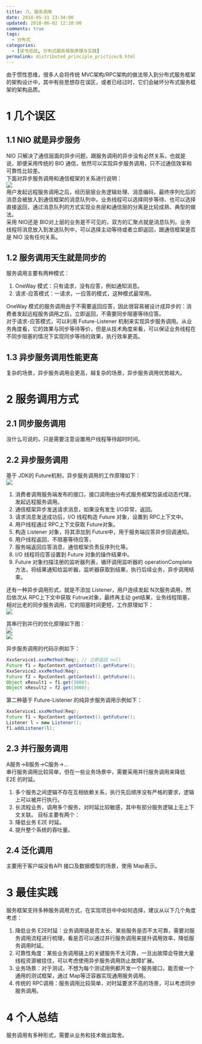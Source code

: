 ```yaml
---
title: 八、服务调用
date: 2018-05-31 23:34:00
updated: 2018-06-02 12:10:00
comments: true
tags:
  - 分布式
categories: 
  - [读书总结, 分布式服务框架原理与实践]
permalink: distributed_principle_prictice/8.html    
---
```


由于惯性思维，很多人会将传统 MVC架构/RPC架构的做法带入到分布式服务框架的架构设计中，其中有些思想存在误区，或者已经过时，它们会破坏分布式服务框架的架构品质。

# 1 几个误区

## 1.1 NIO 就是异步服务

NIO 只解决了通信层面的异步问题，跟服务调用的异步没有必然关系，也就是说，即便采用传统的 BIO 通信，依然可以实现异步服务调用，只不过通信效率和可靠性比较差。  
下面对异步服务调用和通信框架的关系进行说明：  
![][1]  
用户发起远程服务调用之后，经历层层业务逻辑处理、消息编码，最终序列化后的消息会被放入到通信框架的消息队列中。业务线程可以选择同步等待、也可以选择直接返回，通过消息队列的方式实现业务层和通信层的分离是比较成熟、典型的做法。  
采用 NIO还是 BIO对上层的业务是不可见的，双方的汇聚点就是消息队列。业务线程将消息放入到发送队列中，可以选择主动等待或者立即返回，跟通信框架是否是 NIO 没有任何关系。

## 1.2 服务调用天生就是同步的

服务调用主要有两种模式：
1. OneWay 模式：只有请求，没有应答，例如通知消息。
2. 请求-应答模式：一请求，一应答的模式，这种模式最常用。
  
OneWay 模式的服务调用由于不需要返回应答，因此很容易被设计成异步的：消费者发起远程服务调用之后，立即返回，不需要同步阻塞等待应答。  
对于请求-应答模式，可以利用 Future-Listener 机制来实现异步服务调用。从业务角度看，它的效果与同步等待等价，但是从技术角度来看，可以保证业务线程在不同步阻塞的情况下实现同步等待的效果，执行效率更高。

## 1.3 异步服务调用性能更高

复杂的场景，异步服务调用会更高，越复杂的场景，异步服务调用优势越大。

# 2 服务调用方式

## 2.1 同步服务调用

没什么可说的，只是需要注意设置用户线程等待超时时间。

## 2.2 异步服务调用

基于 JDK的 Future机制，异步服务调用的工作原理如下：  
![][2]  
1. 消费者调用服务端发布的接口，接口调用由分布式服务框架包装成动态代理，发起远程服务调用。
2. 通信框架异步发送请求消息，如果没有发生 I/O异常，返回。
3. 请求消息发送成功后，I/O 线程构造 Future 对象，设置到 RPC上下文中。
4. 用户线程通过 RPC上下文获取 Future对象。
5. 构造 Listener 对象，将其添加到 Future中，用于服务端应答异步回调通知。
6. 用户线程返回，不阻塞等待应答，
7. 服务端返回应答消息，通信框架负责反序列化等。
8. I/O 线程将应答设置到 Future 对象的操作结果中。
9. Future 对象扫描注册的监听器列表，循环调用监听器的 operationComplete方法，将结果通知给监听器，监听器获取到结果，执行后续业务，异步调用结束。
  
还有一种异步调用形式，就是不添加 Listener，用户连续发起 N次服务调用，然后依次从 RPC上下文中获取 Futrue对象，最终再主动 get结果，业务线程阻塞，相对比老的同步服务调用，它的阻塞时间更短，工作原理如下：  
![][3]  
  
其串行到并行的优化原理如下图：  
![][4]  
![][5]  
  
异步服务调用的代码示例如下：  
```java
XxxService1.xxxMethod(Req); // 立即返回 null
Future f1 = RpcContext.getContext().getFuture();
XxxService2.xxxMethod(Req);
Future f2 = RpcContext.getContext().getFuture();
Object xResult1 = f1.get(3000);
Object xResult2 = f2.get(3000);
```
第二种基于 Future-Listener 的纯异步服务调用示例如下：  
```java
XxxService1.xxxMethod(Req);
Future f1 = RpcContext.getContext().getFuture();
Listener l = new Listener();
f1.addListener(l);
```

## 2.3 并行服务调用

A服务->B服务->C服务->...  
串行服务调用比较简单，但在一些业务场景中，需要采用并行服务调用来降低 E2E 的时延。
1. 多个服务之间逻辑不存在互相依赖关系，执行先后顺序没有严格的要求，逻辑上可以被并行执行。
2. 长流程业务，调用多个服务，对时延比较敏感，其中有部分服务逻辑上无上下文关联。
目标主要有两个：
1. 降低业务 E2E 时延。
2. 提升整个系统的吞吐量。

## 2.4 泛化调用

主要用于客户端没有API 接口及数据模型的场景，使用 Map表示。

# 3 最佳实践

服务框架支持多种服务调用方式，在实现项目中中如何选择，建议从以下几个角度考虑：  
1. 降低业务 E2E时延：业务调用链是否太长、某些服务是否不太可靠，需要对服务调用流程进行梳理，看是否可以通过并行服务调用来提升调用效率，降低服务调用时延。
2. 可靠性角度：某些业务调用链上的关键服务不太可靠，一旦出故障会导致大量线程资源被挂住，可以考虑使用异步服务调用防止故障扩展。
3. 业务场景：对于测试，不想为每个测试用例都开发一个服务接口，能否做一个通用的测试框架，通过 Map等泛容器实现通用服务调用。
4. 传统的 RPC调用：服务调用比较简单，对时延要求不高的场景，可以考虑同步服务调用。

# 4 个人总结

服务调用有多种形式，需要从业务和技术做出取舍。

[1]:http://leran2deeplearnjavawebtech.oss-cn-beijing.aliyuncs.com/learn/distributed_principle_prictice/8_1.png
[2]:http://leran2deeplearnjavawebtech.oss-cn-beijing.aliyuncs.com/learn/distributed_principle_prictice/8_2.png
[3]:http://leran2deeplearnjavawebtech.oss-cn-beijing.aliyuncs.com/learn/distributed_principle_prictice/8_3.png
[4]:http://leran2deeplearnjavawebtech.oss-cn-beijing.aliyuncs.com/learn/distributed_principle_prictice/8_4.png
[5]:http://leran2deeplearnjavawebtech.oss-cn-beijing.aliyuncs.com/learn/distributed_principle_prictice/8_5.png